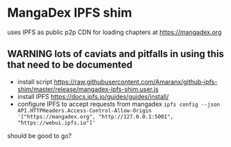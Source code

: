 # MangaDex IPFS shim
uses IPFS as public p2p CDN for loading chapters at https://mangadex.org

## WARNING lots of caviats and pitfalls in using this that need to be documented

- install script https://raw.githubusercontent.com/Amaranx/github-ipfs-shim/master/release/mangadex-ipfs-shim.user.js
- install IPFS https://docs.ipfs.io/guides/guides/install/
- configure IPFS to accept requests from mangadex `ipfs config --json API.HTTPHeaders.Access-Control-Allow-Origin '["https://mangadex.org", "http://127.0.0.1:5001", "https://webui.ipfs.io"]'`

should be good to go?